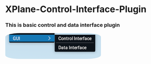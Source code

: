 # XPlane-Control-Interface-Plugin

### This is basic control and data interface plugin


<img  src="./img/menu.png" alt="drawing" style="border-radius:15%"/>
